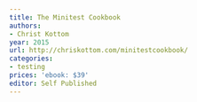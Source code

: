 ```yaml
---
title: The Minitest Cookbook
authors:
- Christ Kottom
year: 2015
url: http://chriskottom.com/minitestcookbook/
categories:
- testing
prices: 'ebook: $39'
editor: Self Published
---
```

